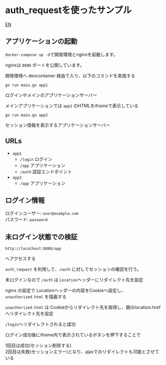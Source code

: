 # auth_requestを使ったサンプル

[EN](./docs/README-en.md)

## アプリケーションの起動

`docker-compose up -d`で開発環境とnginxを起動します。

nginxは `8888` ポートを公開しています。

開発環境へ devcontainer 経由で入り、以下のコマンドを実施する

`go run main.go app1`

ログインやメインのアプリケーションサーバー

メインアプリケーションでは `app2` のHTMLをiframeで表示している

`go run main.go app2`

セッション情報を表示するアプリケーションサーバー

## URLs

- `app1`
  - `/login` ログイン
  - `/app` アプリケーション
  - `/auth` 認証エンドポイント
- `app2`
  - `/app` アプリケーション

## ログイン情報

ログインユーザー: `user@example.com`  
パスワード: `password`

## 未ログイン状態での検証

`http://localhost:8888/app`

へアクセスする

`auth_request` を利用して、`/auth` に対してセッションの確認を行う。

未ログインなので `/auth` は `Location`ヘッダーにリダイレクト先を設定

nginx の設定で Locationヘッダーの内容をCookieへ設定し、`unauthorized.html` を描画する

`unauthorized.html` は Cookieからリダイレクト先を取得し、親のlocation.hrefへリダイレクト先を設定

`/login`へリダイレクトされると成功

ログイン成功後にiframe内で表示されているボタンを押下することで

1回目は成功(セッション削除する)  
2回目は失敗(セッションエラー)となり、ajaxでのリダイレクトも可能とさせている
